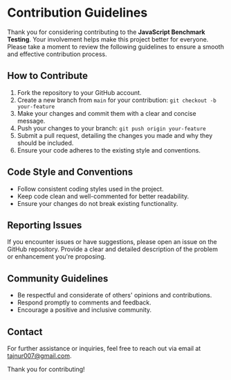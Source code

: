# Contribution Guidelines

Thank you for considering contributing to the **JavaScript Benchmark Testing**. Your involvement helps make this project better for everyone. Please take a moment to review the following guidelines to ensure a smooth and effective contribution process.

## How to Contribute

1. Fork the repository to your GitHub account.
2. Create a new branch from `main` for your contribution: `git checkout -b your-feature`
3. Make your changes and commit them with a clear and concise message.
4. Push your changes to your branch: `git push origin your-feature`
5. Submit a pull request, detailing the changes you made and why they should be included.
6. Ensure your code adheres to the existing style and conventions.

## Code Style and Conventions

- Follow consistent coding styles used in the project.
- Keep code clean and well-commented for better readability.
- Ensure your changes do not break existing functionality.

## Reporting Issues

If you encounter issues or have suggestions, please open an issue on the GitHub repository. Provide a clear and detailed description of the problem or enhancement you're proposing.

## Community Guidelines

- Be respectful and considerate of others' opinions and contributions.
- Respond promptly to comments and feedback.
- Encourage a positive and inclusive community.

## Contact

For further assistance or inquiries, feel free to reach out via email at tajnur007@gmail.com.

Thank you for contributing!

